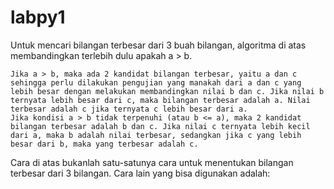 # labpy1
Untuk mencari bilangan terbesar dari 3 buah bilangan, algoritma di atas membandingkan terlebih dulu apakah a > b.

    Jika a > b, maka ada 2 kandidat bilangan terbesar, yaitu a dan c sehingga perlu dilakukan pengujian yang manakah dari a dan c yang lebih besar dengan melakukan membandingkan nilai b dan c. Jika nilai b ternyata lebih besar dari c, maka bilangan terbesar adalah a. Nilai terbesar adalah c jika ternyata c lebih besar dari a.
    Jika kondisi a > b tidak terpenuhi (atau b <= a), maka 2 kandidat bilangan terbesar adalah b dan c. Jika nilai c ternyata lebih kecil dari a, maka b adalah nilai terbesar, sedangkan jika c yang lebih besar dari b, maka yang terbesar adalah c.

Cara di atas bukanlah satu-satunya cara untuk menentukan bilangan terbesar dari 3 bilangan. Cara lain yang bisa digunakan adalah:
